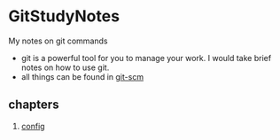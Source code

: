 # GitStudyNotes
My notes on git commands

- git is a powerful tool for you to manage your work. I would take brief notes on how to use git.
- all things can be found in [git-scm](https://git-scm.com/book/zh/v2)

## chapters
1. [config](chapter_1_config.md)
